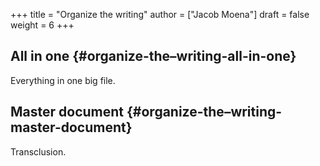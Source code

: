 +++
title = "Organize the writing"
author = ["Jacob Moena"]
draft = false
weight = 6
+++

## All in one {#organize-the–writing-all-in-one}

Everything in one big file.


## Master document {#organize-the–writing-master-document}

Transclusion.

